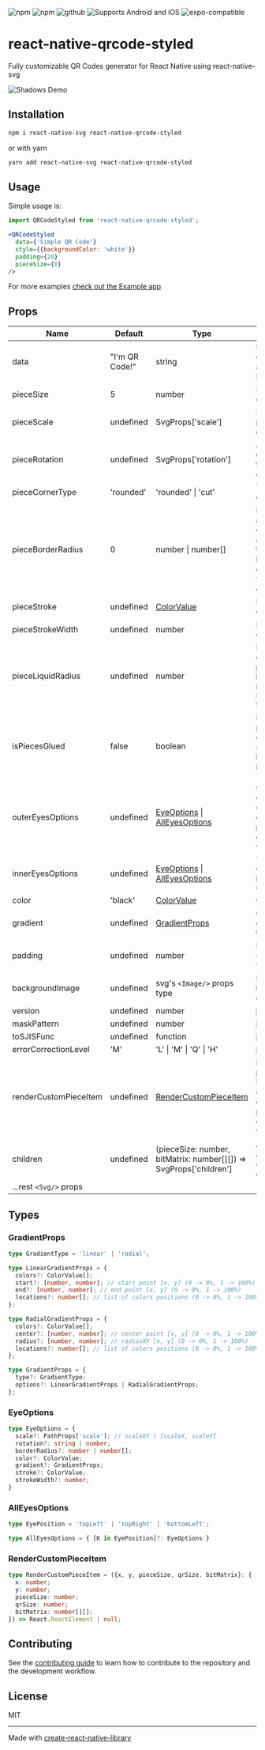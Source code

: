 ![npm](https://img.shields.io/npm/v/react-native-qrcode-styled?style=flat-square)
![npm](https://img.shields.io/npm/dt/react-native-qrcode-styled?style=flat-square)
![github](https://img.shields.io/github/stars/tokkozhin/react-native-qrcode-styled?style=flat-square)
![Supports Android and iOS](https://img.shields.io/badge/platforms-android%20|%20ios-lightgrey.svg?style=flat-square)
![expo-compatible](https://img.shields.io/badge/Expo-compatible-9cf.svg?style=flat-square)

# react-native-qrcode-styled

Fully customizable QR Codes generator for React Native using react-native-svg

![Shadows Demo](https://raw.githubusercontent.com/tokkozhin/react-native-qrcode-styled/main/example/assets/example.gif)

## Installation

```sh
npm i react-native-svg react-native-qrcode-styled
```
or with yarn
```sh
yarn add react-native-svg react-native-qrcode-styled
```

## Usage

Simple usage is:
```jsx
import QRCodeStyled from 'react-native-qrcode-styled';

<QRCodeStyled
  data={'Simple QR Code'}
  style={{backgroundColor: 'white'}}
  padding={20}
  pieceSize={8}
/>
```

For more examples [check out the Example app](https://github.com/tokkozhin/react-native-qrcode-styled/tree/main/example)

## Props

Name                       | Default        | Type                   | Description
---------------------------|----------------|------------------------|-----
data                       | "I'm QR Code!" | string                 | Message for encoding. Can also be an array. More info [HERE](https://github.com/soldair/node-qrcode#manual-mode).
pieceSize                  | 5              | number                 | Size of each piece of the QR code
pieceScale                 | undefined       | SvgProps['scale']      | Scale of each piece of the QR code
pieceRotation              | undefined       | SvgProps['rotation']   | Angle of rotation of each piece of the QR code (in degrees)
pieceCornerType            | 'rounded'      | 'rounded' \| 'cut'     | Type of piece corner
pieceBorderRadius          | 0              | number \| number[]     | Border radius of all corners of each piece. Can also be an array to define different border radius for each corner (start from top-left corner)
pieceStroke                | undefined       | [ColorValue](https://reactnative.dev/docs/colors) | Border color of each piece
pieceStrokeWidth           | undefined       | number                 | Border with of each piece
pieceLiquidRadius          | undefined       | number                 | Level of liquid effect between pieces. If you have `pieceBorderRadius` set `isPiecesGlued` to *true*
isPiecesGlued              | false          | boolean                | If *true* between pieces will be glue effect. You will see this if you have `pieceBorderRadius` > 0
outerEyesOptions           | undefined       | [EyeOptions](#EyeOptions) \| [AllEyesOptions](#AllEyesOptions) | Configurations for outer eyes of QR code. If they defined, previous piece configurations won't be work
innerEyesOptions           | undefined       | [EyeOptions](#EyeOptions) \| [AllEyesOptions](#AllEyesOptions) | The same as `outerEyesOptions` prop but for inner eyes
color                      | 'black'        | [ColorValue](https://reactnative.dev/docs/colors) | Color of QR code
gradient                   | undefined       | [GradientProps](#GradientProps) | Gradient of QR code. Can be two types: 'linear' ?| 'radial'. By default 'linear'
padding                    | undefined       | number                 | Padding inside `<Svg/>` component from QR code
backgroundImage            | undefined       | svg's `<Image/>` props type | Background image for QR code
version                    | undefined       | number                 |[Description](https://github.com/soldair/node-qrcode#version)
maskPattern                | undefined       | number                 |[Description](https://github.com/soldair/node-qrcode#maskpattern)
toSJISFunc                 | undefined       | function               |[Description](https://github.com/soldair/node-qrcode#tosjisfunc)
errorCorrectionLevel       | 'M'            | 'L' \| 'M' \| 'Q' \| 'H' |[Description](https://github.com/soldair/node-qrcode#errorCorrectionLevel)
renderCustomPieceItem      | undefined       | [RenderCustomPieceItem](#RenderCustomPieceItem) | Render custom piece of QR code. It must return svg component. If it defined, previous piece and eyes configurations won't be work
children                   | undefined       | (pieceSize: number, bitMatrix: number[][]) => SvgProps['children'] | Ability to add any additional svg components as children
...rest `<Svg/>` props |

## Types

### GradientProps
```typescript
type GradientType = 'linear' | 'radial';

type LinearGradientProps = {
  colors?: ColorValue[];
  start?: [number, number]; // start point [x, y] (0 -> 0%, 1 -> 100%)
  end?: [number, number]; // end point [x, y] (0 -> 0%, 1 -> 100%)
  locations?: number[]; // list of colors positions (0 -> 0%, 1 -> 100%)
};

type RadialGradientProps = {
  colors?: ColorValue[];
  center?: [number, number]; // center point [x, y] (0 -> 0%, 1 -> 100%)
  radius?: [number, number]; // radiusXY [x, y] (0 -> 0%, 1 -> 100%)
  locations?: number[]; // list of colors positions (0 -> 0%, 1 -> 100%)
};

type GradientProps = {
  type?: GradientType;
  options?: LinearGradientProps | RadialGradientProps;
};
```

### EyeOptions
```typescript
type EyeOptions = {
  scale?: PathProps['scale']; // scaleXY | [scaleX, scaleY]
  rotation?: string | number;
  borderRadius?: number | number[];
  color?: ColorValue;
  gradient?: GradientProps;
  stroke?: ColorValue;
  strokeWidth?: number;
}
```

### AllEyesOptions
```typescript
type EyePosition = 'topLeft' | 'topRight' | 'bottomLeft';

type AllEyesOptions = { [K in EyePosition]?: EyeOptions }
```

### RenderCustomPieceItem
```typescript
type RenderCustomPieceItem = ({x, y, pieceSize, qrSize, bitMatrix}: {
  x: number;
  y: number;
  pieceSize: number;
  qrSize: number;
  bitMatrix: number[][];
}) => React.ReactElement | null;
```

## Contributing

See the [contributing guide](CONTRIBUTING.md) to learn how to contribute to the repository and the development workflow.

## License

MIT

---

Made with [create-react-native-library](https://github.com/callstack/react-native-builder-bob)
